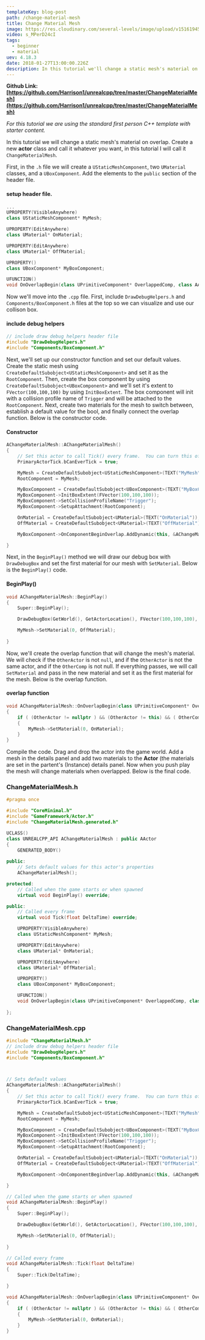 ```yaml
---
templateKey: blog-post
path: /change-material-mesh
title: Change Material Mesh
image: https://res.cloudinary.com/several-levels/image/upload/v1516194505/change-material-mesh_jko1xl.jpg
video: s_MPerD24cI
tags:
  - beginner
  - material
uev: 4.18.3
date: 2018-01-27T13:00:00.226Z
description: In this tutorial we'll change a static mesh's material on overlap.
---
```

**Github Link: [https://github.com/Harrison1/unrealcpp/tree/master/ChangeMaterialMesh](https://github.com/Harrison1/unrealcpp/tree/master/ChangeMaterialMesh)**

*For this tutorial we are using the standard first person C++ template with starter content.*

In this tutorial we will change a static mesh's material on overlap. Create a new **actor** class and call it whatever you want, in this tutorial I will call it `ChangeMaterialMesh`.

First, in the `.h` file we will create a `UStaticMeshComponent`, two `UMaterial` classes, and a `UBoxComponent`. Add the elements to the `public` section of the header file.


#### setup header file.
```cpp
...
UPROPERTY(VisibleAnywhere)
class UStaticMeshComponent* MyMesh;

UPROPERTY(EditAnywhere)
class UMaterial* OnMaterial;

UPROPERTY(EditAnywhere)
class UMaterial* OffMaterial;

UPROPERTY()
class UBoxComponent* MyBoxComponent;

UFUNCTION()
void OnOverlapBegin(class UPrimitiveComponent* OverlappedComp, class AActor* OtherActor, class UPrimitiveComponent* OtherComp, int32 OtherBodyIndex, bool bFromSweep, const FHitResult& SweepResult);
```

Now we'll move into the `.cpp` file. First, include `DrawDebugHelpers.h` and `Components/BoxComponent.h` files at the top so we can visualize and use our collison box.

#### include debug helpers
```cpp
// include draw debug helpers header file
#include "DrawDebugHelpers.h"
#include "Components/BoxComponent.h"
```

Next, we'll set up our constructor function and set our default values. Create the static mesh using `CreateDefaultSubobject<UStaticMeshComponent>` and set it as the `RootComponent`. Then, create the box component by using `CreateDefaultSubobject<UBoxComponent>` and we'll set it's extent to `FVector(100,100,100)` by using `InitBoxExtent`. The box component will init with a collision profile name of `Trigger` and will be attached to the `RootComponent`. Next, create two materials for the mesh to switch between, establish a default value for the bool, and finally connect the overlap function. Below is the constructor code.

#### Constructor
```cpp
AChangeMaterialMesh::AChangeMaterialMesh()
{
 	// Set this actor to call Tick() every frame.  You can turn this off to improve performance if you don't need it.
	PrimaryActorTick.bCanEverTick = true;

	MyMesh = CreateDefaultSubobject<UStaticMeshComponent>(TEXT("MyMesh"));
	RootComponent = MyMesh;

	MyBoxComponent = CreateDefaultSubobject<UBoxComponent>(TEXT("MyBoxComponent"));
	MyBoxComponent->InitBoxExtent(FVector(100,100,100));
	MyBoxComponent->SetCollisionProfileName("Trigger");
	MyBoxComponent->SetupAttachment(RootComponent);

	OnMaterial = CreateDefaultSubobject<UMaterial>(TEXT("OnMaterial"));
	OffMaterial = CreateDefaultSubobject<UMaterial>(TEXT("OffMaterial"));

	MyBoxComponent->OnComponentBeginOverlap.AddDynamic(this, &AChangeMaterialMesh::OnOverlapBegin);

}
```

Next, in the `BeginPlay()` method we will draw our debug box with `DrawDebugBox` and set the first material for our mesh with `SetMaterial`. Below is the `BeginPlay()` code.

#### BeginPlay()
```cpp
void AChangeMaterialMesh::BeginPlay()
{
	Super::BeginPlay();

	DrawDebugBox(GetWorld(), GetActorLocation(), FVector(100,100,100), FColor::White, true, -1, 0, 10);

	MyMesh->SetMaterial(0, OffMaterial);
	
}
```

Now, we'll create the overlap function that will change the mesh's material. We will check if the `OtherActor` is not `null`, and if the `OtherActor` is not the same actor, and if the `OtherComp` is not null. If everything passes, we will call `SetMaterial` and pass in the new material and set it as the first material for the mesh. Below is the overlap function.

#### overlap function
```cpp
void AChangeMaterialMesh::OnOverlapBegin(class UPrimitiveComponent* OverlappedComp, class AActor* OtherActor, class UPrimitiveComponent* OtherComp, int32 OtherBodyIndex, bool bFromSweep, const FHitResult& SweepResult) 
{
	if ( (OtherActor != nullptr ) && (OtherActor != this) && ( OtherComp != nullptr ) ) 
	{
		MyMesh->SetMaterial(0, OnMaterial);
	}
}
```

Compile the code. Drag and drop the actor into the game world. Add a mesh in the details panel and add two materials to the **Actor** (the materials are set in the partent's (Instance) details panel. Now when you push play the mesh will change materials when overlapped. Below is the final code.

### ChangeMaterialMesh.h
```cpp
#pragma once

#include "CoreMinimal.h"
#include "GameFramework/Actor.h"
#include "ChangeMaterialMesh.generated.h"

UCLASS()
class UNREALCPP_API AChangeMaterialMesh : public AActor
{
	GENERATED_BODY()
	
public:	
	// Sets default values for this actor's properties
	AChangeMaterialMesh();

protected:
	// Called when the game starts or when spawned
	virtual void BeginPlay() override;

public:	
	// Called every frame
	virtual void Tick(float DeltaTime) override;

	UPROPERTY(VisibleAnywhere)
	class UStaticMeshComponent* MyMesh;

	UPROPERTY(EditAnywhere)
	class UMaterial* OnMaterial;

	UPROPERTY(EditAnywhere)
	class UMaterial* OffMaterial;

	UPROPERTY()
	class UBoxComponent* MyBoxComponent;

	UFUNCTION()
	void OnOverlapBegin(class UPrimitiveComponent* OverlappedComp, class AActor* OtherActor, class UPrimitiveComponent* OtherComp, int32 OtherBodyIndex, bool bFromSweep, const FHitResult& SweepResult);
	
};
```

### ChangeMaterialMesh.cpp
```cpp
#include "ChangeMaterialMesh.h"
// include draw debug helpers header file
#include "DrawDebugHelpers.h"
#include "Components/BoxComponent.h"



// Sets default values
AChangeMaterialMesh::AChangeMaterialMesh()
{
 	// Set this actor to call Tick() every frame.  You can turn this off to improve performance if you don't need it.
	PrimaryActorTick.bCanEverTick = true;

	MyMesh = CreateDefaultSubobject<UStaticMeshComponent>(TEXT("MyMesh"));
	RootComponent = MyMesh;

	MyBoxComponent = CreateDefaultSubobject<UBoxComponent>(TEXT("MyBoxComponent"));
	MyBoxComponent->InitBoxExtent(FVector(100,100,100));
	MyBoxComponent->SetCollisionProfileName("Trigger");
	MyBoxComponent->SetupAttachment(RootComponent);

	OnMaterial = CreateDefaultSubobject<UMaterial>(TEXT("OnMaterial"));
	OffMaterial = CreateDefaultSubobject<UMaterial>(TEXT("OffMaterial"));

	MyBoxComponent->OnComponentBeginOverlap.AddDynamic(this, &AChangeMaterialMesh::OnOverlapBegin);

}

// Called when the game starts or when spawned
void AChangeMaterialMesh::BeginPlay()
{
	Super::BeginPlay();

	DrawDebugBox(GetWorld(), GetActorLocation(), FVector(100,100,100), FColor::White, true, -1, 0, 10);

	MyMesh->SetMaterial(0, OffMaterial);
	
}

// Called every frame
void AChangeMaterialMesh::Tick(float DeltaTime)
{
	Super::Tick(DeltaTime);

}

void AChangeMaterialMesh::OnOverlapBegin(class UPrimitiveComponent* OverlappedComp, class AActor* OtherActor, class UPrimitiveComponent* OtherComp, int32 OtherBodyIndex, bool bFromSweep, const FHitResult& SweepResult) 
{
	if ( (OtherActor != nullptr ) && (OtherActor != this) && ( OtherComp != nullptr ) ) 
	{
		MyMesh->SetMaterial(0, OnMaterial);
	}
}
```